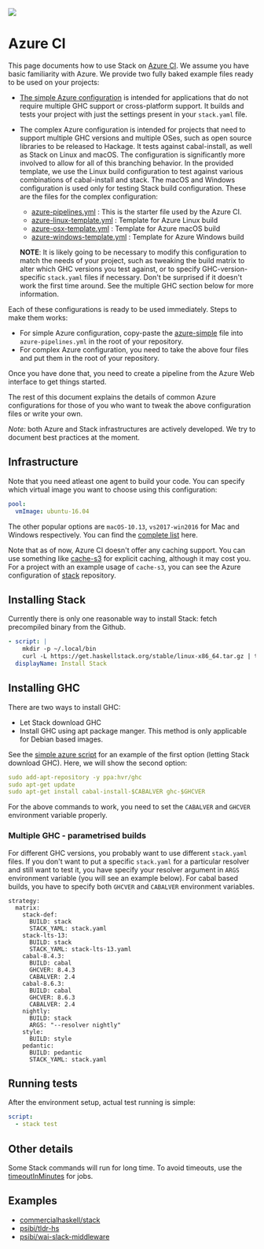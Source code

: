 <div class="hidden-warning"><a href="https://docs.haskellstack.org/"><img src="https://cdn.jsdelivr.net/gh/commercialhaskell/stack/doc/img/hidden-warning.svg"></a></div>

# Azure CI

This page documents how to use Stack on [Azure
CI](http://dev.azure.com/). We assume you have basic familiarity with
Azure. We provide two fully baked example files ready to be used on
your projects:

* [The simple Azure configuration](https://raw.githubusercontent.com/commercialhaskell/stack/stable/doc/.azure/azure-simple.yml)
  is intended for applications that do not require multiple GHC
  support or cross-platform support. It builds and tests your project
  with just the settings present in your `stack.yaml` file.
* The complex Azure configuration is intended for projects that need
  to support multiple GHC versions and multiple OSes, such as open
  source libraries to be released to Hackage. It tests against
  cabal-install, as well as Stack on Linux and macOS. The
  configuration is significantly more involved to allow for all of
  this branching behavior. In the provided template, we use the Linux
  build configuration to test against various combinations of
  cabal-install and stack. The macOS and Windows configuration is used
  only for testing Stack build configuration. These are the files for
  the complex configuration:
  - [azure-pipelines.yml](https://raw.githubusercontent.com/commercialhaskell/stack/stable/doc/.azure/azure-pipelines.yml) : This is the starter file used by the Azure CI.
  - [azure-linux-template.yml](https://raw.githubusercontent.com/commercialhaskell/stack/stable/doc/.azure/azure-linux-template.yml) : Template for Azure Linux build
  - [azure-osx-template.yml](https://raw.githubusercontent.com/commercialhaskell/stack/stable/doc/.azure/azure-osx-template.yml) : Template for Azure macOS build
  - [azure-windows-template.yml](https://raw.githubusercontent.com/commercialhaskell/stack/stable/doc/.azure/azure-windows-template.yml) : Template for Azure Windows build

  __NOTE__: It is likely going to be necessary to modify this configuration to
  match the needs of your project, such as tweaking the build matrix to alter
  which GHC versions you test against, or to specify GHC-version-specific
  `stack.yaml` files if necessary. Don't be surprised if it doesn't work the
  first time around. See the multiple GHC section below for more information.

Each of these configurations is ready to be used immediately. Steps to make them works:
* For simple Azure configuration, copy-paste the
  [azure-simple](https://raw.githubusercontent.com/commercialhaskell/stack/stable/doc/.azure/azure-simple.yml)
  file into `azure-pipelines.yml` in the root of your repository.
* For complex Azure configuration, you need to take the above four
files and put them in the root of your repository.

Once you have done that, you need to create a pipeline from the Azure
Web interface to get things started.

The rest of this document explains the details of common Azure
configurations for those of you who want to tweak the above
configuration files or write your own.

*Note:* both Azure and Stack infrastructures are actively developed. We try to
 document best practices at the moment.

## Infrastructure

Note that you need atleast one agent to build your code. You can
specify which virtual image you want to choose using this configuration:

``` yaml
pool:
  vmImage: ubuntu-16.04
```

The other popular options are `macOS-10.13`, `vs2017-win2016` for Mac
and Windows respectively. You can find the [complete
list](https://docs.microsoft.com/en-us/azure/devops/pipelines/agents/hosted?view=vsts&tabs=yaml)
here.

Note that as of now, Azure CI doesn't offer any caching support. You
can use something like [cache-s3](https://github.com/fpco/cache-s3)
for explicit caching, although it may cost you. For a project with an
example usage of `cache-s3`, you can see the Azure configuration of
[stack](https://github.com/commercialhaskell/stack) repository.

## Installing Stack

Currently there is only one reasonable way to install Stack: fetch precompiled
binary from the Github.

```yaml
- script: |
    mkdir -p ~/.local/bin
    curl -L https://get.haskellstack.org/stable/linux-x86_64.tar.gz | tar xz --wildcards --strip-components=1 -C ~/.local/bin '*/stack'
  displayName: Install Stack
```

## Installing GHC

There are two ways to install GHC:

- Let Stack download GHC
- Install GHC using apt package manger. This method is only applicable
  for Debian based images.

See the [simple azure
script](https://raw.githubusercontent.com/commercialhaskell/stack/stable/doc/.azure/azure-simple.yml)
for an example of the first option (letting Stack download GHC). Here,
we will show the second option:

```yaml
sudo add-apt-repository -y ppa:hvr/ghc
sudo apt-get update
sudo apt-get install cabal-install-$CABALVER ghc-$GHCVER
```

For the above commands to work, you need to set the `CABALVER` and
`GHCVER` environment variable properly.

### Multiple GHC - parametrised builds

For different GHC versions, you probably want to use different
`stack.yaml` files. If you don't want to put a specific `stack.yaml`
for a particular resolver and still want to test it, you have specify
your resolver argument in `ARGS` environment variable (you will see an
example below). For cabal based builds, you have to specify both
`GHCVER` and `CABALVER` environment variables.

```
strategy:
  matrix:
    stack-def:
      BUILD: stack
      STACK_YAML: stack.yaml
    stack-lts-13:
      BUILD: stack
      STACK_YAML: stack-lts-13.yaml
    cabal-8.4.3:
      BUILD: cabal
      GHCVER: 8.4.3
      CABALVER: 2.4
    cabal-8.6.3:
      BUILD: cabal
      GHCVER: 8.6.3
      CABALVER: 2.4
    nightly:
      BUILD: stack
      ARGS: "--resolver nightly"
    style:
      BUILD: style
    pedantic:
      BUILD: pedantic
      STACK_YAML: stack.yaml
```

## Running tests

After the environment setup, actual test running is simple:

```yaml
script:
  - stack test
```

## Other details

Some Stack commands will run for long time. To avoid timeouts, use the [timeoutInMinutes](https://docs.microsoft.com/en-us/azure/devops/pipelines/process/phases?tabs=yaml&view=azdevops#timeouts) for jobs.

## Examples

- [commercialhaskell/stack](https://github.com/commercialhaskell/stack/blob/master/azure-pipelines.yml)
- [psibi/tldr-hs](http://github.com/psibi/tldr-hs)
- [psibi/wai-slack-middleware](https://github.com/psibi/wai-slack-middleware)

